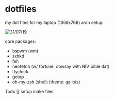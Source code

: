 # dotfiles

my dot files for my laptop (1366x768) arch setup.

![31/07/19](https://i.imgur.com/U55Z38c.png)

core packages:
- bspwm (wm)
- sxhkd
- feh
- neofetch (w/ fortune, cowsay with NIV bible dat)
- ttyclock
- gotop
- oh-my-zsh (shell) (theme: gallois)

Todo
[] setup make files
